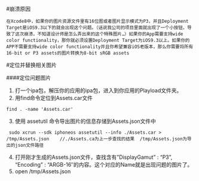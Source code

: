 #崩溃原因

```
在Xcode8中，如果你的图片资源文件里有16位图或者图片显示模式为P3，并且Deployment Target是iOS9.3以下的就会出现这个问题。（话说我公司的项目里面就出现了一个小按钮，导致了这次崩溃，不知道设计师是怎么弄出来的这个特殊图片…）如果你的App需要支持wide color functionality，那你就必须设置Deployment Target为iOS9.3以上。如果你的APP不需要支持wide color functionality并且你希望兼容iOS老版本，那么你需要将所有16-bit or P3 assets的图片转换为8-bit sRGB assets
```

#定位并替换相关图片

####定位问题图片 
1. 打一个ipa包，解压你的应用的ipa包，进入到你应用的Playload文件夹。 
2. 用find命令定位到Assets.car文件 

```
find . -name 'Assets.car' 

```

3. 使用 assetutil 命令导出图片的信息存储到Assets.json文件中 

```
 sudo xcrun --sdk iphoneos assetutil --info ./Assets.car > /tmp/Assets.json    //./Assets.ca为上一步查找的结果  /tmp/Assets.json为导出的json文件路径

```
4. 打开刚才生成的Assets.json文件，查找含有”DisplayGamut” : “P3”, “Encoding” : “ARGB-16″的内容。这个对应的Name就是出现问题的图片了。
5. open /tmp/Assets.json 
